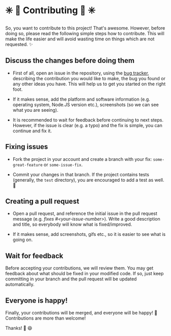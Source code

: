 # :eight_spoked_asterisk: :star2: Contributing :star2: :eight_spoked_asterisk:

So, you want to contribute to this project! That's awesome. However, before
doing so, please read the following simple steps how to contribute. This will
make the life easier and will avoid wasting time on things which are not
requested. :sparkles:

## Discuss the changes before doing them

- First of all, open an issue in the repository, using the [bug tracker][1],
  describing the contribution you would like to make, the bug you found or any
  other ideas you have. This will help us to get you started on the right
  foot.

- If it makes sense, add the platform and software information (e.g. operating
  system, Node.JS version etc.), screenshots (so we can see what you are
  seeing).

- It is recommended to wait for feedback before continuing to next steps.
  However, if the issue is clear (e.g. a typo) and the fix is simple, you can
  continue and fix it.

## Fixing issues

- Fork the project in your account and create a branch with your fix:
  `some-great-feature` or `some-issue-fix`.

- Commit your changes in that branch. If the project contains tests (generally, the `test`
  directory), you are encouraged to add a test as well. :memo:

## Creating a pull request

- Open a pull request, and reference the initial issue in the pull request
  message (e.g. _fixes #<*your-issue-number*>_). Write a good description and
  title, so everybody will know what is fixed/improved.

- If it makes sense, add screenshots, gifs etc., so it is easier to see what
  is going on.

## Wait for feedback

Before accepting your contributions, we will review them. You may get feedback
about what should be fixed in your modified code. If so, just keep committing
in your branch and the pull request will be updated automatically.

## Everyone is happy!

Finally, your contributions will be merged, and everyone will be happy! :rocket:
Contributions are more than welcome!

Thanks! :tada: :smile:

[1]: https://github.com/rocktimsaikia/wuuz/issues
